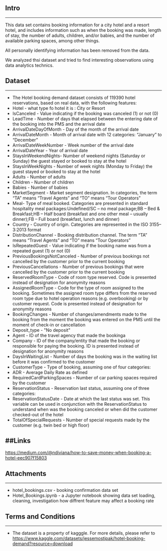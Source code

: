 ## Intro
----------------------
This data set contains booking information for a city hotel and a resort hotel, and includes information such as when the booking was made, length of stay, the number of adults, children, and/or babies, and the number of available parking spaces, among other things.

All personally identifying information has been removed from the data.

We analyzed thsi dataset and tried to find interesting observations using data analytics technics.

## Dataset
-------------------
- The Hotel booking demand dataset consists of 119390 hotel reservations, based on real data, with the following features:
- Hotel - what type fo hotel it is : City or Resort
- IsCanceled - Value indicating if the booking was canceled (1) or not (0)
- LeadTime - Number of days that elapsed between the entering date of the booking into the PMS and the arrival date
- ArrivalDateDayOfMonth - Day of the month of the arrival date
- ArrivalDateMonth - Month of arrival date with 12 categories: “January” to “December”
- ArrivalDateWeekNumber - Week number of the arrival date
- ArrivalDateYear - Year of arrival date
- StaysInWeekendNights- Number of weekend nights (Saturday or Sunday) the guest stayed or booked to stay at the hotel
- StaysInWeekNights - Number of week nights (Monday to Friday) the guest stayed or booked to stay at the hotel
- Adults -  Number of adults
- Children - Number of children
- Babies - Number of babies
- MarketSegment - Market segment designation. In categories, the term “TA” means “Travel Agents” and “TO” means “Tour Operators”
- Meal- Type of meal booked. Categories are presented in standard hospitality meal packages:Undefined/SC – no meal package;BB – Bed & Breakfast;HB – Half board (breakfast and one other meal – usually dinner);FB – Full board (breakfast, lunch and dinner)
- Country - Country of origin. Categories are represented in the ISO 3155–3:2013 format
- DistributionChannel - Booking distribution channel. The term “TA” means “Travel Agents” and “TO” means “Tour Operators”
- IsRepeatedGuest - Value indicating if the booking name was from a repeated guest (1) or not (0)
- PreviousBookingsNotCanceled - Number of previous bookings not cancelled by the customer prior to the current booking
- PreviousCancellations - Number of previous bookings that were cancelled by the customer prior to the current booking
- ReservedRoomType - Code of room type reserved. Code is presented instead of designation for anonymity reasons
- AssignedRoomType - Code for the type of room assigned to the booking. Sometimes the assigned room type differs from the reserved room type due to hotel operation reasons (e.g. overbooking) or by customer request. Code is presented instead of designation for anonymity reasons
- BookingChanges - Number of changes/amendments made to the booking from the moment the booking was entered on the PMS until the moment of check-in or cancellation
- Deposit_type - "No deposit"
- Agent - ID of the travel agency that made the bookinga
- Company - ID of the company/entity that made the booking or responsible for paying the booking. ID is presented instead of designation for anonymity reasons
- DaysInWaitingList - Number of days the booking was in the waiting list before it was confirmed to the customer
- CustomerType - Type of booking, assuming one of four categories:
- ADR - Average Daily Rate as defined 
- RequiredCardParkingSpaces - Number of car parking spaces required by the customer
- ReservationStatus - Reservation last status, assuming one of three categories:
- ReservationStatusDate - Date at which the last status was set. This variable can be used in conjunction with the ReservationStatus to understand when was the booking canceled or when did the customer checked-out of the hotel
- TotalOfSpecialRequests - Number of special requests made by the customer (e.g. twin bed or high floor)

##Links
---------------------
https://medium.com/@ndiviana/how-to-save-money-when-booking-a-hotel-eec907f15803

## Attachments
----------------------
- hotel_bookings.csv - booking confirmation data set 
- Hotel_Bookings.ipynb - a Jupyter notebook showing data set loading, cleaning, investigation how diffrent feature may affect a booking rate 

## Terms and Conditions
----------------------
- The dataset is a property of kagggle. For more details, please refer to   https://www.kaggle.com/datasets/jessemostipak/hotel-booking-demand?resource=download